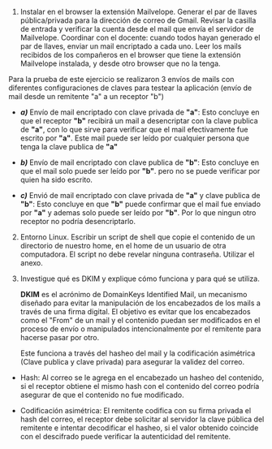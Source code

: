 1. Instalar en el browser la extensión Mailvelope. Generar el par de llaves pública/privada para
la dirección de correo de Gmail. Revisar la casilla de entrada y verificar la cuenta desde el mail
que envía el servidor de Mailvelope. Coordinar con el docente: cuando todos hayan generado
el par de llaves, enviar un mail encriptado a cada uno. Leer los mails recibidos de los
compañeros en el browser que tiene la extensión Mailvelope instalada, y desde otro browser
que no la tenga.

Para la prueba de este ejercicio se realizaron 3 envíos de mails con diferentes configuraciones de claves para testear la aplicación (envío de mail desde un remitente "a" a un receptor "b")


   - ***a)*** Envío de mail encriptado con clave privada de **"a"**: Esto concluye en que el receptor **"b"** recibirá un mail a desencriptar con la clave publica de **"a"**, con lo que sirve para verificar que el mail efectivamente fue escrito por **"a"**. Este mail puede ser leído por cualquier persona que tenga la clave publica de **"a"**
    
   - ***b)*** Envío de mail encriptado con clave publica de **"b"**: Esto concluye en que el mail solo puede ser leído por **"b"**. pero no se puede verificar por quien ha sido escrito.
    
   - ***c)*** Envió de mail encriptado con clave privada de **"a"** y clave publica de **"b"**: Esto concluye en que **"b"** puede confirmar que el mail fue enviado por **"a"** y ademas solo puede ser leído por **"b"**. Por lo que ningun otro receptor no podría desencriptarlo.


2. Entorno Linux. Escribir un script de shell que copie el contenido de un directorio de nuestro
home, en el home de un usuario de otra computadora. El script no debe revelar ninguna
contraseña. Utilizar el anexo.

3. Investigue qué es DKIM y explique cómo funciona y para qué se utiliza.
  
    **DKIM** es el acrónimo de DomainKeys Identified Mail, un mecanismo diseñado para evitar la manipulación de los encabezados de los mails a través de una firma digital. El objetivo es evitar que los encabezados como el "From" de un mail y el contenido puedan ser modificados en el proceso de envío o manipulados intencionalmente por el remitente para hacerse pasar por otro.

    Este funciona a través del hasheo del mail y la codificación asimétrica (Clave publica y clave privada) para asegurar la validez del correo.

  - Hash: Al correo se le agrega en el encabezado un hasheo del contenido, si el receptor obtiene el mismo hash con el contenido del correo podría asegurar de que el contenido no fue modificado.
  
  - Codificación asimétrica: El remitente codifica con su firma privada el hash del correo, el receptor debe solicitar al servidor la clave pública del remitente e intentar decodificar el hasheo, si el valor obtenido coincide con el descifrado puede verificar la autenticidad del remitente.


